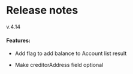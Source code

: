 # Release notes

v.4.14

#### Features:

* Add flag to add balance to Account list result

* Make creditorAddress field optional 
